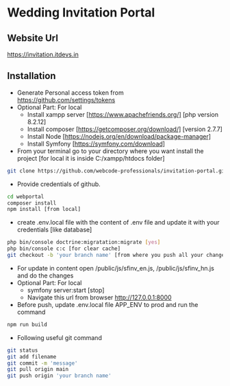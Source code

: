 
# Wedding Invitation Portal
## Website Url

https://invitation.itdevs.in
## Installation

- Generate Personal access token from https://github.com/settings/tokens
- Optional Part: For local 
    - Install xampp server [https://www.apachefriends.org/]  [php version 8.2.12]
    - Install composer [https://getcomposer.org/download/]  [version 2.7.7]
    - Install Node [https://nodejs.org/en/download/package-manager]
    - Install Symfony [https://symfony.com/download]
- From your terminal go to your directory where you want install the project [for local it is inside C:/xampp/htdocs folder]
```bash
git clone https://github.com/webcode-professionals/invitation-portal.git
```
- Provide credentials of github.
```bash
cd webportal
composer install
npm install [from local]
```
- create .env.local file with the content of .env file and update it with your credentials [like database]
```bash
php bin/console doctrine:migratation:migrate [yes]
php bin/console c:c [for clear cache]
git checkout -b 'your branch name' [from where you push all your changes]
```
- For update in content open /public/js/sfinv_en.js, /public/js/sfinv_hn.js and do the changes
- Optional Part: For local
    - symfony server:start [stop]
    - Navigate this url from browser http://127.0.0.1:8000
- Before push, update .env.local file APP_ENV to prod and run the command 
```bash
npm run build
```
- Following useful git command
```bash
git status
git add filename
git commit -m 'message'
git pull origin main
git push origin 'your branch name'
```